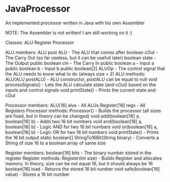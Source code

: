 # JavaProcessor
An implemented processor written in Java with his own Assembler

NOTE: The Assembler is not written! I am still working on it :)

Classes:
  ALU
  Register
  Processor

ALU members:
  ALU post ALU            - The ALU that comes after
  boolean cOut            - The Carry Out (so far useless, but it can be usefull later)
  boolean state           - The Output
  public boolean cIn      - The Carry In
  public boolean a        - Input a
  public boolean b        - Input b
  public boolean[2] ALUOp - The control signal that the ALU needs to know what to do (always size = 2)
ALU methods:
  ALU(ALU postALU)        - ALU constructor, postALU can be equal to null
  void processSignals()   - Lets the ALU calculate state (and cOut) based on the inputs and control signals
  void printState()       - Prints the current state and cOut
 
Processor members:
  ALU[16] alus            - All ALUs
  Register[16] regs       - All Registers
Processor methods:
  Processor()                                   - Builds the processor (all sizes are fixed, but in theory can be changed)
  void add(boolean[16] a, boolean[16] b)        - Adds two 16 bit numbers
  void and(boolean[16] a, boolean[16] b)        - Logic AND for two 16 bit numbers
  void or(boolean[16] a, boolean[16] b)         - Logic OR for two 16 bit numbers
  void printState()                             - Prints the 16 bit output
  static boolean[] StringTo16Bit(String binary) - Converts a String of size 16 to a boolean array of same size
  
Register members:
  boolean[16] bits  - The binary number stored in the register
Register methods:
  Register(int size)            - Builds Register and allocates memory. In theory, size can be not equal 16, but it should always be 16
  boolean[16] load              - Returns the stored 16 bit number
  void safe(boolean[16] value)  - Stores a  16 bit number
